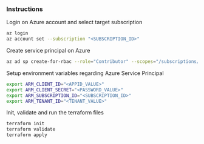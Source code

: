 ### Instructions

Login on Azure account and select target subscription
```BASH
az login
az account set --subscription "<SUBSCRIPTION_ID>"
```

Create service principal on Azure
```BASH
az ad sp create-for-rbac --role="Contributor" --scopes="/subscriptions/<SUBSCRIPTION_ID>"
```

Setup environment variables regarding Azure Service Principal
```BASH
export ARM_CLIENT_ID="<APPID_VALUE>"
export ARM_CLIENT_SECRET="<PASSWORD_VALUE>"
export ARM_SUBSCRIPTION_ID="<SUBSCRIPTION_ID>"
export ARM_TENANT_ID="<TENANT_VALUE>"
```

Init, validate and run the terraform files
```BASH
terraform init
terraform validate
terraform apply
```
